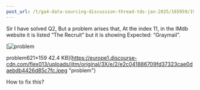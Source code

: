 ```yaml
---
post_url: /t/ga4-data-sourcing-discussion-thread-tds-jan-2025/165959/199
---
```

Sir I have solved Q2, But a problem arises that, At the index 11, in the IMdb website it is listed “The Recruit” but it is showing Expected: “Graymail”.  

[![problem](https://europe1.discourse-cdn.com/flex013/uploads/iitm/original/3X/e/2/e2c041886709fd37323cae0daebdb4426d85c7fc.jpeg)

problem621×159 42.4 KB](https://europe1.discourse-cdn.com/flex013/uploads/iitm/original/3X/e/2/e2c041886709fd37323cae0daebdb4426d85c7fc.jpeg "problem")

How to fix this?